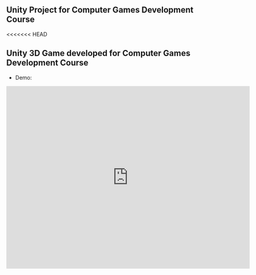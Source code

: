 ## Unity Project for Computer Games Development Course

<<<<<<< HEAD
## Unity 3D Game developed for Computer Games Development Course

- Demo:

<iframe
    width="640"
    height="480"
    src="https://youtu.be/4AbQqJSa0-8"
    frameborder="0"
    allow="autoplay; encrypted-media"
    allowfullscreen
>
</iframe>